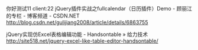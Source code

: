 你好测试11
client:22
jQuery插件实战之fullcalendar（日历插件）Demo - 顾丽江的专栏 - 博客频道 - CSDN.NET   <br />
http://blog.csdn.net/gulijiang2008/article/details/6863755  <br />

jQuery实现仿Excel表格编辑功能 - Handsontable » 给力技术  <br />
http://site518.net/jquery-excel-like-table-editor-handsontable/  <br />